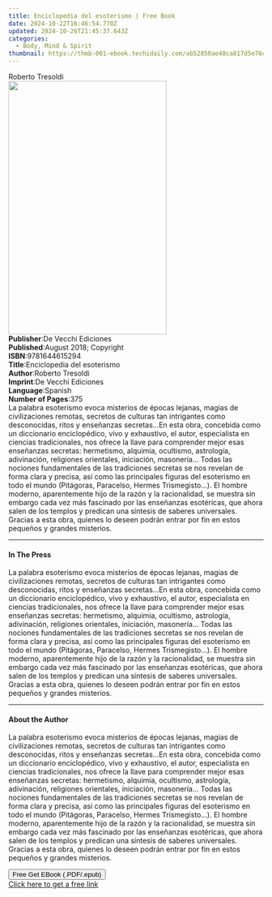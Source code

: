 ```yaml
---
title: Enciclopedia del esoterismo | Free Book
date: 2024-10-22T16:46:54.770Z
updated: 2024-10-26T21:45:37.643Z
categories:
  - Body, Mind & Spirit
thumbnail: https://thmb-001-ebook.techidaily.com/ab52850ae48ca817d5e76d907b4d239cd36662cc717224b528d6b4931dcbbdf6.jpg
---
```

<main id="book-container">
  <div class="flex flex-col">
    <div class="book-brief flex-1 py-6 px-4 sm:p-6 md:py-10 md:px-8">
      <!-- brief-->
      <div class="book-brief-main">Roberto Tresoldi</div>
    </div>
    <div
      class="book-meta-info flex-1 grid gap-4 col-start-1 col-end-3 row-start-1 sm:mb-6 sm:grid-cols-4 lg:gap-6 lg:col-start-2 lg:row-end-6 lg:row-span-6 lg:mb-0"
    >
      <div
        class="book-meta-info-left place-content-center mt-4 p-4 text-sm leading-6 col-start-2 col-span-2 dark:text-slate-400"
      >
        <img
          class="w-full h-500 object-cover rounded-lg sm:h-255 sm:col-span-2 lg:col-span-full"
          src="https://img-001-ebook.techidaily.com/4a98b088350d1776a684561f439492bc0c4e01287cd51e62c9be18ceed5fe699.jpg"
          alt=""
          width="312"
          height="500"
        />
      </div>
      <div
        class="book-meta-info-right mt-2 col-start-1 row-start-2 col-span-3 self-center"
      >
        <!-- meta data  -->
        <div class="flex flex-col px-4 md:px-8">
          <div class="flex-1">
            <strong>Publisher</strong>:<span class="px-2"
              >De Vecchi Ediciones</span
            >
          </div>
          <div class="flex-1">
            <strong>Published</strong>:<span class="px-2"
              >August 2018; Copyright</span
            >
          </div>
          <div class="flex-1">
            <strong>ISBN</strong>:<span class="px-2">9781644615294</span>
          </div>
          <div class="flex-1">
            <strong>Title</strong>:<span class="px-2"
              >Enciclopedia del esoterismo</span
            >
          </div>
          <div class="flex-1">
            <strong>Author</strong>:<span class="px-2">Roberto Tresoldi</span>
          </div>
          <div class="flex-1">
            <strong>Imprint</strong>:<span class="px-2"
              >De Vecchi Ediciones</span
            >
          </div>
          <div class="flex-1">
            <strong>Language</strong>:<span class="px-2">Spanish</span>
          </div>
          <div class="flex-1">
            <strong>Number of Pages</strong>:<span class="px-2">375</span>
          </div>
        </div>
      </div>
    </div>
    <div class="book-description flex-1 py-6 px-4 sm:p-6 md:py-10 md:px-8">
      <div class="book-description-main">
        <div accordion-content="" id="description">
          La palabra esoterismo evoca misterios de épocas lejanas, magias de
          civilizaciones remotas, secretos de culturas tan intrigantes como
          desconocidas, ritos y enseñanzas secretas...En esta obra, concebida
          como un diccionario enciclopédico, vivo y exhaustivo, el autor,
          especialista en ciencias tradicionales, nos ofrece la llave para
          comprender mejor esas enseñanzas secretas: hermetismo, alquimia,
          ocultismo, astrología, adivinación, religiones orientales, iniciación,
          masonería… Todas las nociones fundamentales de las tradiciones
          secretas se nos revelan de forma clara y precisa, así como las
          principales figuras del esoterismo en todo el mundo (Pitágoras,
          Paracelso, Hermes Trismegisto…). El hombre moderno, aparentemente hijo
          de la razón y la racionalidad, se muestra sin embargo cada vez más
          fascinado por las enseñanzas esotéricas, que ahora salen de los
          templos y predican una síntesis de saberes universales. Gracias a esta
          obra, quienes lo deseen podrán entrar por fin en estos pequeños y
          grandes misterios.
        </div>
      </div>
    </div>
    <div class="book-excerpts flex-1 py-6 px-4 sm:p-6 md:py-10 md:px-8">
      <!-- excerpts-->
      <div class="book-excerpts-main">
        <hr />
        <h4 class="placeholder placeholder-heading">
          <span>In The Press</span>
        </h4>
        <p>
          La palabra esoterismo evoca misterios de épocas lejanas, magias de
          civilizaciones remotas, secretos de culturas tan intrigantes como
          desconocidas, ritos y enseñanzas secretas...En esta obra, concebida
          como un diccionario enciclopédico, vivo y exhaustivo, el autor,
          especialista en ciencias tradicionales, nos ofrece la llave para
          comprender mejor esas enseñanzas secretas: hermetismo, alquimia,
          ocultismo, astrología, adivinación, religiones orientales, iniciación,
          masonería… Todas las nociones fundamentales de las tradiciones
          secretas se nos revelan de forma clara y precisa, así como las
          principales figuras del esoterismo en todo el mundo (Pitágoras,
          Paracelso, Hermes Trismegisto…). El hombre moderno, aparentemente hijo
          de la razón y la racionalidad, se muestra sin embargo cada vez más
          fascinado por las enseñanzas esotéricas, que ahora salen de los
          templos y predican una síntesis de saberes universales. Gracias a esta
          obra, quienes lo deseen podrán entrar por fin en estos pequeños y
          grandes misterios.
        </p>
      </div>
    </div>
    <div class="book-about-author flex-1 py-6 px-4 sm:p-6 md:py-10 md:px-8">
      <!-- about author-->
      <div class="book-main-author-main">
        <hr />
        <h4 class="placeholder placeholder-heading">
          <span>About the Author</span>
        </h4>
        <p>
          La palabra esoterismo evoca misterios de épocas lejanas, magias de
          civilizaciones remotas, secretos de culturas tan intrigantes como
          desconocidas, ritos y enseñanzas secretas...En esta obra, concebida
          como un diccionario enciclopédico, vivo y exhaustivo, el autor,
          especialista en ciencias tradicionales, nos ofrece la llave para
          comprender mejor esas enseñanzas secretas: hermetismo, alquimia,
          ocultismo, astrología, adivinación, religiones orientales, iniciación,
          masonería… Todas las nociones fundamentales de las tradiciones
          secretas se nos revelan de forma clara y precisa, así como las
          principales figuras del esoterismo en todo el mundo (Pitágoras,
          Paracelso, Hermes Trismegisto…). El hombre moderno, aparentemente hijo
          de la razón y la racionalidad, se muestra sin embargo cada vez más
          fascinado por las enseñanzas esotéricas, que ahora salen de los
          templos y predican una síntesis de saberes universales. Gracias a esta
          obra, quienes lo deseen podrán entrar por fin en estos pequeños y
          grandes misterios.
        </p>
      </div>
    </div>
    <div class="book-free-get flex-1 py-6 px-4 sm:p-6 md:py-10 md:px-8">
      <button
        id="btn-free-get"
        class="bg-blue-500 hover:bg-blue-700 text-white font-bold py-2 px-4 rounded"
      >
        Free Get EBook (.PDF/.epub)
      </button>
      <div id="countdown-display" class="px-2 text-lg mt-2"></div>
      <a
        id="free-link"
        class="hidden bg-blue-500 hover:bg-blue-700 text-white font-bold py-2 px-4 rounded"
        href="https://www.ebooks.com/en-us/book/209824259/enciclopedia-del-esoterismo/roberto-tresoldi/"
        target="_blank"
        >Click here to get a free link</a
      >
    </div>
    <script>
      let countdownTime = 0;
      let countdownInterval = null;
      document
        .getElementById('btn-free-get')
        .addEventListener('click', startCountdown);
      function startCountdown() {
        countdownTime = new Date().getTime() + 60000 * 3;
        countdownInterval = setInterval(updateCountdown, 1000);
        document.getElementById('btn-free-get').disabled = true;
        document
          .getElementById('btn-free-get')
          .classList.add('bg-gray-500', 'cursor-not-allowed');
      }
      function updateCountdown() {
        let currentTime = new Date().getTime();
        let timeLeft = countdownTime - currentTime;
        let secondsLeft = Math.floor(timeLeft / 1000);
        document.getElementById('countdown-display').innerHTML =
          `Remaining time: ${secondsLeft} seconds.`;
        if (secondsLeft <= 0) {
          clearInterval(countdownInterval);
          document.getElementById('btn-free-get').classList.add('hidden');
          document.getElementById('free-link').classList.remove('hidden');
          document.getElementById('countdown-display').innerHTML = '';
        }
      }
    </script>
  </div>
</main>

<ins class="adsbygoogle"
      style="display:block"
      data-ad-client="ca-pub-7571918770474297"
      data-ad-slot="8358498916"
      data-ad-format="auto"
      data-full-width-responsive="true"></ins>
    